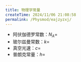 ```yaml
---
title: 物理学常量
createTime: 2024/11/06 21:08:58
permalink: /Physmod/eajzyzxj/
---
```

- 阿伏伽德罗常数：$N_A=$
- 玻尔兹曼常数：$k=$
- 真空光速：$c=$
- 普朗克常量：$h=$